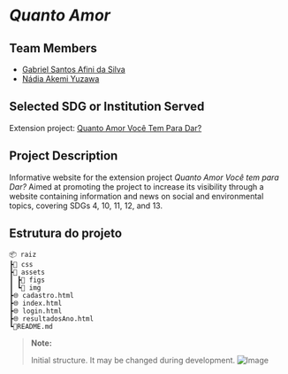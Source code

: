 # *Quanto Amor*

## Team Members

- [Gabriel Santos Afini da Silva](https://github.com/AzumaNoDoragon)
- [Nádia Akemi Yuzawa](https://github.com/nadiayuzawa)

## Selected SDG or Institution Served

Extension project: [Quanto Amor Você Tem Para Dar?](https://www.instagram.com/quantoamorutfpr/)

## Project Description

Informative website for the extension project *Quanto Amor Você tem para Dar?* Aimed at promoting the project to increase its visibility through a website containing information and news on social and environmental topics, covering SDGs 4, 10, 11, 12, and 13.

## Estrutura do projeto
```
📦 raiz
┣📂 css
┣📂 assets
┃ ┣📂 figs
┃ ┗📂 img
┣🌐 cadastro.html
┣🌐 index.html
┣🌐 login.html
┣🌐 resultadosAno.html
┗📘README.md
```
> **Note:**
>
> Initial structure. It may be changed during development.
![Image](https://github.com/user-attachments/assets/c7797bb0-b4c9-4001-a2d0-106d0eac89f6)
